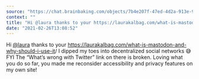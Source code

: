 ```yaml
---
source: "https://chat.brainbaking.com/objects/7b4e207f-47ed-4d2a-913e-9de73a1075c2"
context: ""
title: "Hi @laura thanks to your https://laurakalbag.com/what-is-mastodon-and-why-should-i-use-it/ I dipp..."
date: "2021-02-26T13:08:52"
---
```


<p>Hi <span class="h-card"><a class="u-url mention" data-user="A4fIvtjUepzOyQooXg" href="https://mastodon.laurakalbag.com/@laura" rel="ugc">@<span>laura</span></a></span> thanks to your <a href="https://laurakalbag.com/what-is-mastodon-and-why-should-i-use-it">https://laurakalbag.com/what-is-mastodon-and-why-should-i-use-it</a>/ I dipped my toes into decentralized social networks 😅 FYI The “What’s wrong with Twitter” link on there is broken. Loving what you do so far, you made me reconsider accessibility and privacy features on my own site!</p>
  